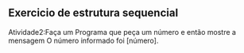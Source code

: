 ## Exercicio de estrutura sequencial

Atividade2:Faça um Programa que peça um número e então mostre a mensagem O número informado foi [número].

